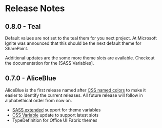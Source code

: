 # Release Notes

## 0.8.0 - Teal

Default values are not set to the teal them for you next project. At Microsoft Ignite was announced that this should be the next default theme for SharePoint.

Additional updates are the some more theme slots are available. Checkout the documentation for the [SASS Variables].


## 0.7.0 - AliceBlue

AliceBlue is the first release named after [CSS named colors](https://developer.mozilla.org/en-US/docs/Web/CSS/color_value) to make it easier to identify the current releases. All future release will follow in alphabethical order from now on.

* [SASS extended](sass/ouif.theme.md) support for theme variables
* [CSS Variable](css-variables.md) update to support latest slots
* TypeDefinition for Office UI Fabric themes